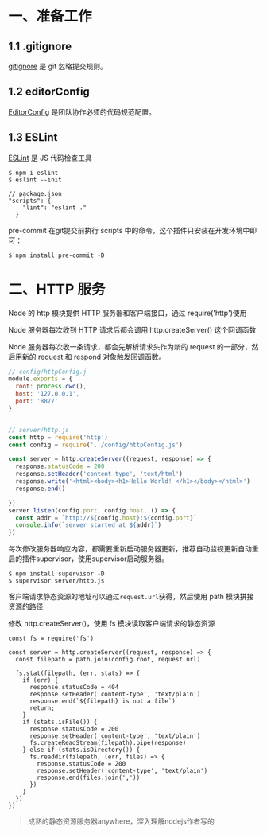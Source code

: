 

# 一、准备工作

## 1.1 .gitignore

[gitignore](https://git-scm.com/docs/gitignore) 是 git 忽略提交规则。

## 1.2 editorConfig

[EditorConfig](https://editorconfig.org/) 是团队协作必须的代码规范配置。

## 1.3 ESLint

[ESLint](https://cn.eslint.org/) 是 JS 代码检查工具

```
$ npm i eslint
$ eslint --init
```

```
// package.json
"scripts": {
    "lint": "eslint ."
  }
```
pre-commit 在git提交前执行 scripts 中的命令，这个插件只安装在开发环境中即可：

```
$ npm install pre-commit -D
```


# 二、HTTP 服务

Node 的 http 模块提供 HTTP 服务器和客户端接口，通过 require('http')使用

Node 服务器每次收到 HTTP 请求后都会调用 http.createServer() 这个回调函数

Node 服务器每次收一条请求，都会先解析请求头作为新的 request 的一部分，然后用新的 request 和 respond 对象触发回调函数。

```js
// config/httpConfig.j
module.exports = {
  root: process.cwd(),
  host: '127.0.0.1',
  port: '8877'
}
```

```js

// server/http.js
const http = require('http')
const config = require('../config/httpConfig.js')

const server = http.createServer((request, response) => {
  response.statusCode = 200
  response.setHeader('content-type', 'text/html')
  response.write('<html><body><h1>Hello World! </h1></body></html>')
  response.end()

})
server.listen(config.port, config.host, () => {
  const addr = `http://${config.host}:${config.port}`
  console.info(`server started at ${addr}`)
})
```

每次修改服务器响应内容，都需要重新启动服务器更新，推荐自动监视更新自动重启的插件supervisor，使用supervisor启动服务器。

```
$ npm install supervisor -D
$ supervisor server/http.js

```

客户端请求静态资源的地址可以通过`request.url`获得，然后使用 path 模块拼接资源的路径

修改 http.createServer()，使用 fs 模块读取客户端请求的静态资源

```
const fs = require('fs')

const server = http.createServer((request, response) => {
  const filepath = path.join(config.root, request.url)
  
  fs.stat(filepath, (err, stats) => {
    if (err) {
      response.statusCode = 404
      response.setHeader('content-type', 'text/plain')
      response.end(`${filepath} is not a file`)
      return;
    }
    if (stats.isFile()) {
      response.statusCode = 200
      response.setHeader('content-type', 'text/plain')
      fs.createReadStream(filepath).pipe(response)
    } else if (stats.isDirectory()) {
      fs.readdir(filepath, (err, files) => {
        response.statusCode = 200
        response.setHeader('content-type', 'text/plain')
        response.end(files.join(','))
      })
    }
  })
})
```

> 成熟的静态资源服务器anywhere，深入理解nodejs作者写的